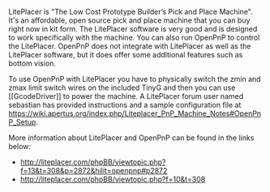 LitePlacer is "The Low Cost Prototype Builder’s Pick and Place Machine". It's an affordable, open source pick and place machine that you can buy right now in kit form. The LitePlacer software is very good and is designed to work specifically with the machine. You can also run OpenPnP to control the LitePlacer. OpenPnP does not integrate with LitePlacer as well as the LitePlacer software, but it does offer some additional features such as bottom vision.

To use OpenPnP with LitePlacer you have to physically switch the zmin and zmax limit switch wires on the included TinyG and then you can use [[GcodeDriver]] to power the machine. A LitePlacer forum user named sebastian has provided instructions and a sample configuration file at https://wiki.apertus.org/index.php/Liteplacer_PnP_Machine_Notes#OpenPnP_Setup.

More information about LitePlacer and OpenPnP can be found in the links below:

* http://liteplacer.com/phpBB/viewtopic.php?f=13&t=308&p=2872&hilit=openpnp#p2872
* http://liteplacer.com/phpBB/viewtopic.php?f=10&t=308
